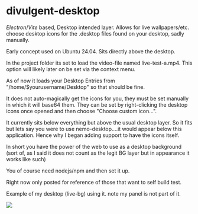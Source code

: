 # divulgent-desktop
*Electron*/*Vite* based, Desktop intended layer. Allows for live wallpapers/etc. choose desktop icons for the .desktop files found on your desktop, sadly manually.

Early concept used on Ubuntu 24.04. Sits directly above the desktop.

In the project folder its set to load the video-file named live-test-a.mp4.
This option will likely later on be set via the context menu.

As of now it loads your Desktop Entries from "/home/$yourusername/Desktop" so that should be fine.

It does not auto-magically get the icons for you, they must be set manually in which it will base64 them.
They can be set by right-clicking the desktop icons once opened and then choose "Choose custom icon...".

It currently sits below everything but above the usual desktop layer. So it fits but lets say you were to use nemo-desktop....it would appear below this application.
Hence why I began adding support to have the icons itself.

In short you have the power of the web to use as a desktop background (sort of, as I said it does not count as the legit BG layer but in appearance it works like such)

You of course need nodejs/npm and then set it up.

Right now only posted for reference of those that want to self build test.

Example of my desktop (live-bg) using it. note my panel is not part of it.

[![](https://i.ibb.co/5h5GPgBM/Screenshot-from-2025-07-11-14-34-52.png)](https://ibb.co/ZzhG0pWL)




